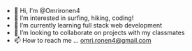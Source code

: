 - 👋 Hi, I’m @Omrironen4
- 👀 I’m interested in surfing, hiking, coding!
- 🌱 I’m currently learning full stack web development 
- 💞️ I’m looking to collaborate on projects with my classmates 
- 📫 How to reach me ... omri.ronen4@gmail.com

<!---
Omrironen4/Omrironen4 is a ✨ special ✨ repository because its `README.md` (this file) appears on your GitHub profile.
You can click the Preview link to take a look at your changes.
--->
